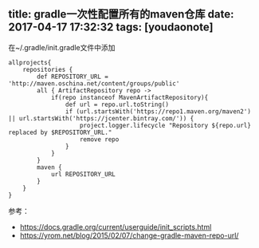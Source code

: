 
title: gradle一次性配置所有的maven仓库
date: 2017-04-17 17:32:32
tags: [youdaonote]
---


在~/.gradle/init.gradle文件中添加
```
allprojects{
    repositories {
        def REPOSITORY_URL = 'http://maven.oschina.net/content/groups/public'
        all { ArtifactRepository repo ->
            if(repo instanceof MavenArtifactRepository){
                def url = repo.url.toString()
                if (url.startsWith('https://repo1.maven.org/maven2') || url.startsWith('https://jcenter.bintray.com/')) {
                    project.logger.lifecycle "Repository ${repo.url} replaced by $REPOSITORY_URL."
                    remove repo
                }
            }
        }
        maven {
            url REPOSITORY_URL
        }
    }
}
```

参考：
- https://docs.gradle.org/current/userguide/init_scripts.html
- https://yrom.net/blog/2015/02/07/change-gradle-maven-repo-url/
